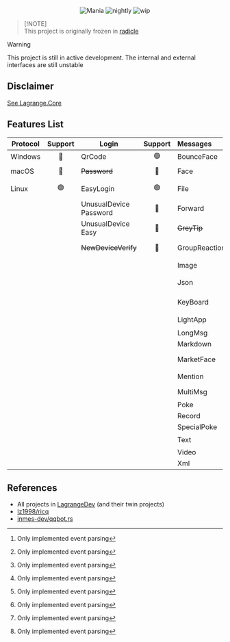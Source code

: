 <div align="center">

![Mania](https://socialify.git.ci/LagrangeDev/mania/image?description=1&descriptionEditable=An%20Implementation%20of%20NTQQ%20Protocol,%20with%20Pure%20Rust%F0%9F%A6%80,%20Derived%20from%20Lagrange.Core&font=Jost&forks=1&issues=1&logo=https%3A%2F%2Fstatic.live.moe%2Flagrange.jpg&name=1&pattern=Diagonal%20Stripes&pulls=1&stargazers=1&theme=Auto)
![nightly](https://img.shields.io/badge/toolchain-nightly-important)
![wip](https://img.shields.io/badge/develop-wip-blue)

</div>

> [!NOTE]\
> This project is originally frozen in [radicle](https://app.radicle.xyz/nodes/seed.radicle.garden/rad:z4QZVPDxLbGgd1oHFsjtJLQYtZ8ma)


> [!WARNING]  
> This project is still in active development. The internal and external interfaces are still unstable


## Disclaimer
[See Lagrange.Core](https://github.com/LagrangeDev/Lagrange.Core#disclaimer)

## Features List

| Protocol | Support | Login                      | Support | Messages      | Support | Operations        | Support | Events              | Support |
|----------|:-------:|----------------------------|:-------:|:--------------|:-------:|:------------------|:-------:|:--------------------|:-------:|
| Windows  |   🔴    | QrCode                     |   🟢    | BounceFace    |   🔴    | Poke              |   🔴    | Captcha             |   🔴    |
| macOS    |   🔴    | ~~Password~~               |   🔴    | Face          | 🟡 [^1] | Recall            |   🔴    | BotOnline           |   🔴    |
| Linux    |   🟢    | EasyLogin                  |   🟢    | File          | 🟡[^1]  | Leave Group       |   🔴    | BotOffline          |   🔴    |
|          |         | UnusualDevice<br/>Password |   🔴    | Forward       | 🟡[^1]  | Set Special Title |   🔴    | Message             |   🔴    |
|          |         | UnusualDevice<br/>Easy     |   🔴    | ~~GreyTip~~   |   🔴    | Kick Member       |   🔴    | Poke                |   🔴    |
|          |         | ~~NewDeviceVerify~~        |   🔴    | GroupReaction |   🔴    | Mute Member       |   🔴    | MessageRecall       |   🔴    |
|          |         |                            |         | Image         | 🟡[^1]  | Set Admin         |   🔴    | GroupMemberDecrease |   🔴    |
|          |         |                            |         | Json          |   🟢    | Friend Request    |   🔴    | GroupMemberIncrease |   🔴    |
|          |         |                            |         | KeyBoard      |   🔴    | Group Request     |   🔴    | GroupPromoteAdmin   |   🔴    |
|          |         |                            |         | LightApp      | 🟡[^1]  | ~~Voice Call~~    |   🔴    | GroupInvite         |   🔴    |
|          |         |                            |         | LongMsg       |   🔴    | Client Key        |   🔴    | GroupRequestJoin    |   🔴    |
|          |         |                            |         | Markdown      |   🔴    | Cookies           |   🔴    | FriendRequest       |   🔴    |
|          |         |                            |         | MarketFace    | 🟡[^1]  | Send Message      |   🔴    | ~~FriendTyping~~    |   🔴    |
|          |         |                            |         | Mention       | 🟡[^1]  |                   |         | ~~FriendVoiceCall~~ |   🔴    |
|          |         |                            |         | MultiMsg      | 🟡[^1]  |                   |         |                     |         |
|          |         |                            |         | Poke          |   🔴    |                   |         |                     |         |
|          |         |                            |         | Record        |   🔴    |                   |         |                     |         |
|          |         |                            |         | SpecialPoke   |   🔴    |                   |         |                     |         |
|          |         |                            |         | Text          |   🟢    |                   |         |                     |         |
|          |         |                            |         | Video         |   🔴    |                   |         |                     |         |
|          |         |                            |         | Xml           |   🔴    |                   |         |                     |         |

[^1]: Only implemented event parsing

## References
- All projects in [LagrangeDev](https://github.com/lagrangeDev) (and their twin projects)
- [lz1998/ricq](https://github.com/lz1998/ricq)
- [inmes-dev/qqbot.rs](https://github.com/inmes-dev/qqbot.rs)